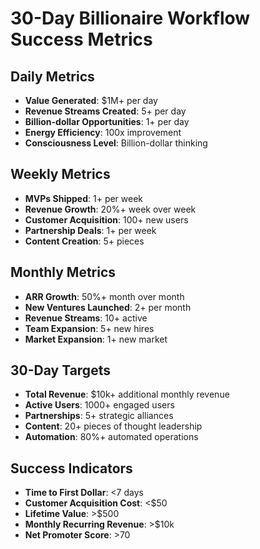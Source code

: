 # 30-Day Billionaire Workflow Success Metrics

## Daily Metrics
- **Value Generated**: $1M+ per day
- **Revenue Streams Created**: 5+ per day
- **Billion-dollar Opportunities**: 1+ per day
- **Energy Efficiency**: 100x improvement
- **Consciousness Level**: Billion-dollar thinking

## Weekly Metrics
- **MVPs Shipped**: 1+ per week
- **Revenue Growth**: 20%+ week over week
- **Customer Acquisition**: 100+ new users
- **Partnership Deals**: 1+ per week
- **Content Creation**: 5+ pieces

## Monthly Metrics
- **ARR Growth**: 50%+ month over month
- **New Ventures Launched**: 2+ per month
- **Revenue Streams**: 10+ active
- **Team Expansion**: 5+ new hires
- **Market Expansion**: 1+ new market

## 30-Day Targets
- **Total Revenue**: $10k+ additional monthly revenue
- **Active Users**: 1000+ engaged users
- **Partnerships**: 5+ strategic alliances
- **Content**: 20+ pieces of thought leadership
- **Automation**: 80%+ automated operations

## Success Indicators
- **Time to First Dollar**: <7 days
- **Customer Acquisition Cost**: <$50
- **Lifetime Value**: >$500
- **Monthly Recurring Revenue**: >$10k
- **Net Promoter Score**: >70
